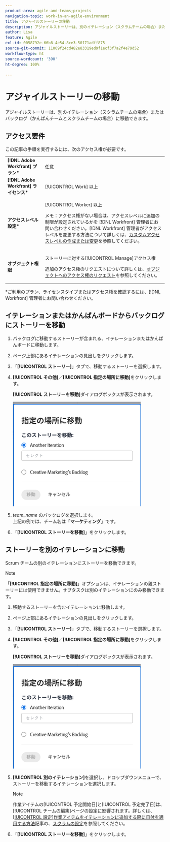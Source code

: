 ```yaml
---
product-area: agile-and-teams;projects
navigation-topic: work-in-an-agile-environment
title: アジャイルストーリーの移動
description: アジャイルストーリーは、別のイテレーション（スクラムチームの場合）またはバックログ（かんばんチームとスクラムチームの場合）に移動できます。
author: Lisa
feature: Agile
exl-id: 0058792e-66b8-4e54-8ce3-50171adff875
source-git-commit: 11009f24cd482e83319ed9f1ecf3f7a2f4e79d52
workflow-type: ht
source-wordcount: '390'
ht-degree: 100%

---
```


# アジャイルストーリーの移動

アジャイルストーリーは、別のイテレーション（スクラムチームの場合）またはバックログ（かんばんチームとスクラムチームの場合）に移動できます。

## アクセス要件

この記事の手順を実行するには、次のアクセス権が必要です。

<table style="table-layout:auto"> 
 <col> 
 </col> 
 <col> 
 </col> 
 <tbody> 
  <tr> 
   <td role="rowheader"><strong>[!DNL Adobe Workfront] プラン*</strong></td> 
   <td> <p>任意</p> </td> 
  </tr> 
  <tr> 
   <td role="rowheader"><strong>[!DNL Adobe Workfront] ライセンス*</strong></td> 
   <td> <p>[!UICONTROL Work] 以上</p> </td> 
  </tr> 
  <tr> 
   <td role="rowheader"><strong>アクセスレベル設定*</strong></td> 
   <td> <p>[!UICONTROL Worker] 以上</p> <p>メモ：アクセス権がない場合は、アクセスレベルに追加の制限が設定されているかを [!DNL Workfront] 管理者にお問い合わせください。[!DNL Workfront] 管理者がアクセスレベルを変更する方法について詳しくは、<a href="../../administration-and-setup/add-users/configure-and-grant-access/create-modify-access-levels.md" class="MCXref xref">カスタムアクセスレベルの作成または変更</a>を参照してください。</p> </td> 
  </tr> 
  <tr> 
   <td role="rowheader"><strong>オブジェクト権限</strong></td> 
   <td> <p>ストーリーに対する[!UICONTROL Manage]アクセス権</p> <p>追加のアクセス権のリクエストについて詳しくは、<a href="../../workfront-basics/grant-and-request-access-to-objects/request-access.md" class="MCXref xref">オブジェクトへのアクセス権のリクエスト</a>を参照してください。</p> </td> 
  </tr> 
 </tbody> 
</table>

&#42;ご利用のプラン、ライセンスタイプまたはアクセス権を確認するには、[!DNL Workfront] 管理者にお問い合わせください。

## イテレーションまたはかんばんボードからバックログにストーリーを移動

1. バックログに移動するストーリーが含まれる、イテレーションまたはかんばんボードに移動します。
1. ページ上部にあるイテレーションの見出しをクリックします。
1. 「**[!UICONTROL ストーリー]**」タブで、移動するストーリーを選択します。
1. **[!UICONTROL その他]**／**[!UICONTROL 指定の場所に移動]**&#x200B;をクリックします。

   **[!UICONTROL ストーリーを移動]**&#x200B;ダイアログボックスが表示されます。

   ![ストーリーを移動ダイアログ](assets/iteration-story-move.png)

1. *team_name* のバックログを選択します。\
   上記の例では、チーム名は「**マーケティング**」です。

1. 「**[!UICONTROL ストーリーを移動]**」をクリックします。

## ストーリーを別のイテレーションに移動

Scrum チームの別のイテレーションにストーリーを移動できます。

>[!NOTE]
>
>「**[!UICONTROL 指定の場所に移動]**」オプションは、イテレーションの親ストーリーには使用できません。サブタスクは別のイテレーションにのみ移動できます。

1. 移動するストーリーを含むイテレーションに移動します。
1. ページ上部にあるイテレーションの見出しをクリックします。
1. 「**[!UICONTROL ストーリー]**」タブで、移動するストーリーを選択します。
1. **[!UICONTROL その他]**／**[!UICONTROL 指定の場所に移動]**&#x200B;をクリックします。

   **[!UICONTROL ストーリーを移動]**&#x200B;ダイアログボックスが表示されます。

   ![ストーリーを移動ダイアログ](assets/iteration-story-move.png)

1. **[!UICONTROL 別のイテレーション]**&#x200B;を選択し、ドロップダウンメニューで、ストーリーを移動するイテレーションを選択します。

   >[!NOTE]
   >
   >作業アイテムの[!UICONTROL 予定開始日]と[!UICONTROL 予定完了日]は、[!UICONTROL チームの編集]ページの設定に影響されます。詳しくは、[[!UICONTROL 設定]作業アイテムをイテレーションに追加する際に日付を適用する方法](../../agile/get-started-with-agile-in-workfront/configure-scrum.md#configur5)記事の、[スクラムの設定](../../agile/get-started-with-agile-in-workfront/configure-scrum.md)を参照してください。

1. 「**[!UICONTROL ストーリーを移動]**」をクリックします。
